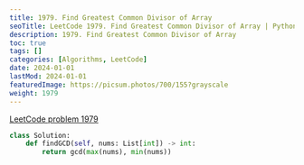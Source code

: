 ```yaml
---
title: 1979. Find Greatest Common Divisor of Array
seoTitle: LeetCode 1979. Find Greatest Common Divisor of Array | Python solution and explanation
description: 1979. Find Greatest Common Divisor of Array
toc: true
tags: []
categories: [Algorithms, LeetCode]
date: 2024-01-01
lastMod: 2024-01-01
featuredImage: https://picsum.photos/700/155?grayscale
weight: 1979
---
```


[LeetCode problem 1979](https://leetcode.com/problems/find-greatest-common-divisor-of-array/)

```python
class Solution:
    def findGCD(self, nums: List[int]) -> int:
        return gcd(max(nums), min(nums))

```
